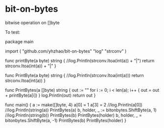# bit-on-bytes
bitwise operation on []byte

To test:

package main

import (
	"github.com/yhzhao/bit-on-bytes"
	"log"
	"strconv"
)

func printByte(a byte) string {
	//log.Println(strconv.Itoa(int(a)) + "|")
	return strconv.Itoa(int(a)) + "|"
}

func PrintByte(a byte) string {
	//log.Println(strconv.Itoa(int(a)))
	return strconv.Itoa(int(a))
}

func PrintBytes(a []byte) string {
	out := ""
	for i := 0; i < len(a); i++ {
		out = out + printByte(a[i])
	}
	log.Println(out)
	return out
}

func main() {
	a := make([]byte, 4)
	a[0] = 1
	a[3] = 2
	//log.Println(a[0])
	//log.Println(string(a))
	PrintBytes(a)
	b, holder, _ := bitonbytes.ShiftByte(a, 1)
	//log.Println(string(b))
	PrintBytes(b)
	PrintBytes(holder)
	b, holder, _ = bitonbytes.ShiftByte(a, -1)
	PrintBytes(b)
	PrintBytes(holder)
}

